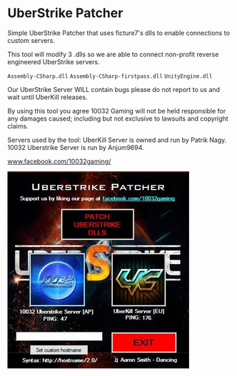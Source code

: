 # UberStrike Patcher
Simple UberStrike Patcher that uses ficture7's dlls to enable connections to custom servers.

This tool will modify 3 .dlls so we are able to connect non-profit reverse engineered UberStrike servers.

`Assembly-CSharp.dll`
`Assembly-CSharp-firstpass.dll`
`UnityEngine.dll`

Our UberStrike Server WILL contain bugs please do not report to us and wait until UberKill releases.

By using this tool you agree 10032 Gaming will not be held responsible for any damages caused; including but not exclusive to lawsuits and copyright claims.

Servers used by the tool:
UberKill Server is owned and run by Patrik Nagy.
10032 Uberstrike Server is run by Anjum9694.

www.facebook.com/10032gaming/

![Screenshot](Preview.png)
